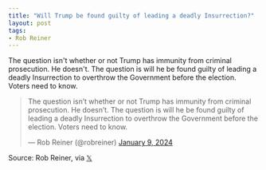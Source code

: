 ```yaml
---
title: "Will Trump be found guilty of leading a deadly Insurrection?"
layout: post
tags:
- Rob Reiner
---
```


The question isn't whether or not Trump has immunity from criminal prosecution. He doesn't. The question is will he be found guilty of leading a deadly Insurrection to overthrow the Government before the election. Voters need to know.

<blockquote class="twitter-tweet"><p lang="en" dir="ltr">The question isn’t whether or not Trump has immunity from criminal prosecution. He doesn’t. The question is will he be found guilty of leading a deadly Insurrection to overthrow the Government before the election. Voters need to know.</p>&mdash; Rob Reiner (@robreiner) <a href="https://twitter.com/robreiner/status/1744771907722100951?ref_src=twsrc%5Etfw">January 9, 2024</a></blockquote> <script async src="https://platform.twitter.com/widgets.js" charset="utf-8"></script>

Source: Rob Reiner, via [𝕏](https://x.com)
